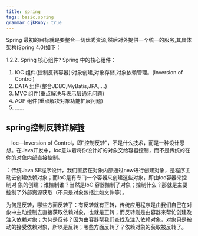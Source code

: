 ```yaml
---
title: spring 
tags: basic,spring
grammar_cjkRuby: true
---
```


Spring 最初的目标就是要整合一切优秀资源,然后对外提供一个统一的服务,其具体架构(Spring 4.0)如下：


1.2.2.	Spring 核心组件?
Spring 中的核心组件：

1)	IOC  组件(控制反转容器):对象创建,对象存储,对象依赖管理。(Inversion of Control)
2)	DATA 组件(整合JDBC,MyBatis,JPA,....)
3)	MVC  组件(重点解决与表示层通讯问题)
4)	AOP  组件(重点解决对象功能扩展问题)
5)	......


## spring控制反转详解[转](http://jinnianshilongnian.iteye.com/blog/1413846)

　Ioc—Inversion of Control，即“控制反转”，不是什么技术，而是一种设计思想。在Java开发中，Ioc意味着将你设计好的对象交给容器控制，而不是传统的在你的对象内部直接控制。
 
 ：传统Java SE程序设计，我们直接在对象内部通过new进行创建对象，是程序主动去创建依赖对象；而IoC是有专门一个容器来创建这些对象，即由Ioc容器来控制对 象的创建；谁控制谁？当然是IoC 容器控制了对象；控制什么？那就是主要控制了外部资源获取（不只是对象包括比如文件等）。
 
 为何是反转，哪些方面反转了：有反转就有正转，传统应用程序是由我们自己在对象中主动控制去直接获取依赖对象，也就是正转；而反转则是由容器来帮忙创建及注入依赖对象；为何是反转？因为由容器帮我们查找及注入依赖对象，对象只是被动的接受依赖对象，所以是反转；哪些方面反转了？依赖对象的获取被反转了。